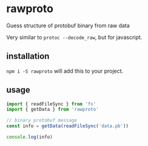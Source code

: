 # rawproto

Guess structure of protobuf binary from raw data

Very similar to `protoc --decode_raw`, but for javascript.

## installation

`npm i -S rawproto` will add this to your project.

## usage

```js
import { readFileSync } from 'fs'
import { getData } from 'rawproto'

// binary protobuf message
const info = getData(readFileSync('data.pb'))

console.log(info)
```